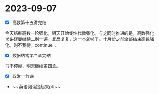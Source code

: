 # 2023-09-07

* [X] 高数第十五讲完结

今天结束高数一轮强化，明天开始线性代数强化。与之同时推进的是，高数强化18讲还要继续二刷一遍，反反复复，这一本就够了。十月份之前全部结束高数强化。时不我待。continue...

* [X] 数据结构第三章完结

马不停蹄，明天继续第四章。

* [X] 政治一节课
* ~~ 英语阅读捡起来plz~~
